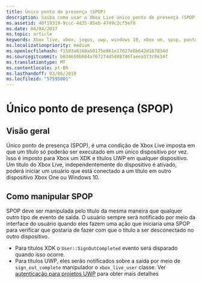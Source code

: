 ```yaml
---
title: Único ponto de presença (SPOP)
description: Saiba como usar o Xbox Live único ponto de presença (SPOP) para garantir que um título é reproduzido em apenas um único dispositivo por vez.
ms.assetid: 40f19319-9ccc-4d35-85eb-4749c2cf5ef8
ms.date: 04/04/2017
ms.topic: article
keywords: Xbox live, xbox, jogos, uwp, windows 10, xbox um, spop, ponto único de presença
ms.localizationpriority: medium
ms.openlocfilehash: f1503a6168a50175e861e17027e8b642d1b7834d
ms.sourcegitcommit: b034650b684a767274d5d88746faeea373c8e34f
ms.translationtype: MT
ms.contentlocale: pt-BR
ms.lasthandoff: 03/06/2019
ms.locfileid: "57595001"
---
```

# <a name="single-point-of-presence-spop"></a>Único ponto de presença (SPOP)

## <a name="overview"></a>Visão geral
Único ponto de presença (SPOP), é uma condição de Xbox Live imposta em que um título só poderão ser executado em um único dispositivo por vez. Isso é imposto para Xbox um XDK e títulos UWP em qualquer dispositivo.
Um título do Xbox Live, independentemente do dispositivo é ativado, poderá iniciar um usuário que está conectado a um título em outro dispositivo Xbox One ou Windows 10.

## <a name="how-to-handle-spop"></a>Como manipular SPOP
SPOP deve ser manipulada pelo título da mesma maneira que qualquer outro tipo de evento de saída. O usuário sempre será notificado por meio da interface do usuário quando eles fazem uma ação que iniciaria uma SPOP para verificar que gostaria de fazer com que o título a ser desconectado no outro dispositivo.

* Para títulos XDK o `User::SignOutCompleted` evento será disparado quando isso ocorre.
* Para títulos UWP, eles serão notificados sobre a saída por meio de `sign_out_complete` manipulador o `xbox_live_user` classe. Ver [autenticação para projetos UWP](authentication-for-UWP-projects.md) para obter mais detalhes

